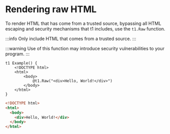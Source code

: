 # Rendering raw HTML

To render HTML that has come from a trusted source, bypassing all HTML escaping and security mechanisms that t1 includes, use the `t1.Raw` function.

:::info
Only include HTML that comes from a trusted source.
:::

:::warning
Use of this function may introduce security vulnerabilities to your program.
:::

```t1 title="component.t1"
t1 Example() {
	<!DOCTYPE html>
	<html>
		<body>
			@t1.Raw("<div>Hello, World!</div>")
		</body>
	</html>
}
```

```html title="Output"
<!DOCTYPE html>
<html>
  <body>
    <div>Hello, World!</div>
  </body>
</html>
```
